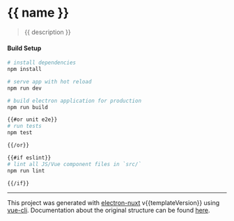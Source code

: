 # {{ name }}

> {{ description }}

#### Build Setup

``` bash
# install dependencies
npm install

# serve app with hot reload
npm run dev

# build electron application for production
npm run build

{{#or unit e2e}}
# run tests
npm test

{{/or}}

{{#if eslint}}
# lint all JS/Vue component files in `src/`
npm run lint

{{/if}}
```

---

This project was generated with [electron-nuxt](https://github.com/michalzaq12/electron-nuxt) v{{templateVersion}} using [vue-cli](https://github.com/vuejs/vue-cli). Documentation about the original structure can be found [here](https://github.com/michalzaq12/electron-nuxt/blob/master/README.md).
